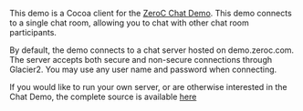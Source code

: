 This demo is a Cocoa client for the
[ZeroC Chat Demo](https://www.zeroc.com/chat/index.html). This demo
connects to a single chat room, allowing you to chat with other chat
room participants.

By default, the demo connects to a chat server hosted on
demo.zeroc.com. The server accepts both secure and non-secure
connections through Glacier2. You may use any user name and password
when connecting.

If you would like to run your own server, or are otherwise interested
in the Chat Demo, the complete source is available
[here](https://www.zeroc.com/chat/download.html)
